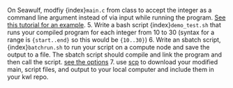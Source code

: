 On Seawulf, modfiy {index}`main.c` from class to accept the integer as a command line argument instead of via input while running the program. [See this tutorial for an example](http://crasseux.com/books/ctutorial/argc-and-argv.html). 
5. Write a bash script {index}`demo_test.sh` that runs your compiled program for each integer from 10 to 30 (syntax for a range is `{start..end}` so this would be `{10..30}`)
6. Write an sbatch script, {index}`batchrun.sh` to run your script  on a compute node and save the output to a file. The sbatch script should compile and link the program and then call the script. [see the options](https://web.uri.edu/hpc-research-computing/using-seawulf/#sbatch)
7. use [scp](https://www2.stat.duke.edu/comp/security/scp_man.html) to download your modified main, script files, and output to your local computer and include them in your kwl repo. 